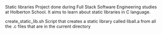 Static libraries
Project done during Full Stack Software Engineering studies at Holberton School. It aims to learn about static libraries in C language.


create_static_lib.sh	Script that creates a static library called liball.a from all the .c files that are in the current directory
